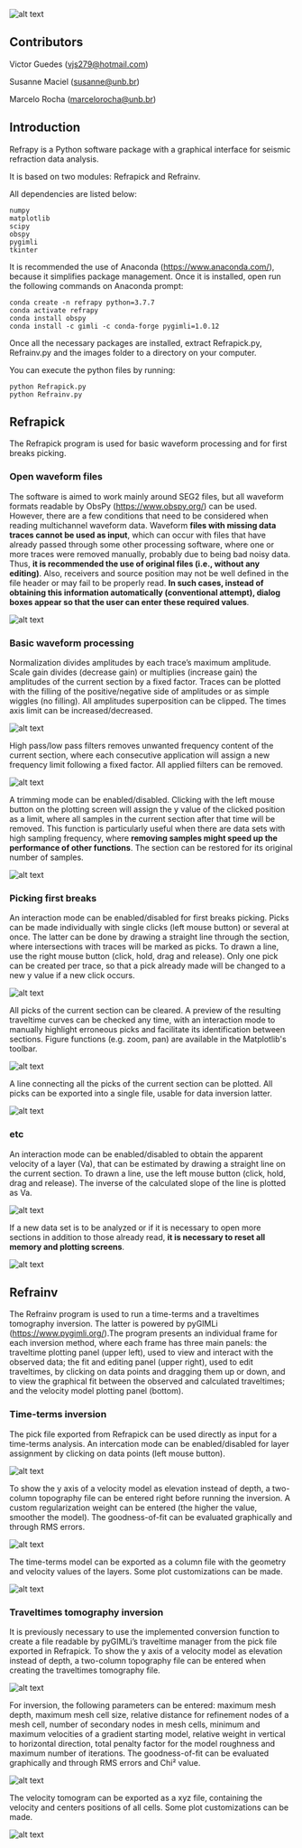 ![alt text](https://github.com/viictorjs/Refrapy/blob/master/refrapy_logo.png)
   
## Contributors

Victor Guedes (vjs279@hotmail.com)

Susanne Maciel (susanne@unb.br)

Marcelo Rocha (marcelorocha@unb.br)

## Introduction

Refrapy is a Python software package with a graphical interface for seismic refraction data analysis. 

It is based on two modules: Refrapick and Refrainv.

All dependencies are listed below:
   ```
   numpy
   matplotlib
   scipy
   obspy
   pygimli
   tkinter
   ```

It is recommended the use of Anaconda (https://www.anaconda.com/), because it simplifies package management.
Once it is installed, open run the following commands on Anaconda prompt:

   ```
   conda create -n refrapy python=3.7.7
   conda activate refrapy
   conda install obspy
   conda install -c gimli -c conda-forge pygimli=1.0.12
   ```
    
Once all the necessary packages are installed, extract Refrapick.py, Refrainv.py and the images folder to a directory on your computer. 

You can execute the python files by running:

   ```
   python Refrapick.py
   python Refrainv.py
   ```

## Refrapick

The Refrapick program is used for basic waveform processing and for first breaks picking.

### Open waveform files

The software is aimed to work mainly around SEG2 files, but all waveform formats readable by ObsPy (https://www.obspy.org/) can be used. However, there are a few conditions that need to be considered when reading multichannel waveform data. Waveform **files with missing data traces cannot be used as input**, which can occur with files that have already passed through some other processing software, where one or more traces were removed manually, probably due to being bad noisy data. Thus, **it is recommended the use of original files (i.e., without any editing)**. Also, receivers and source position may not be well defined in the file header or may fail to be properly read. **In such cases, instead of obtaining this information automatically (conventional attempt), dialog boxes appear so that the user can enter these required values**.

![alt text](https://github.com/viictorjs/Refrapy/blob/master/gifs/open_waveform.gif)

### Basic waveform processing

Normalization divides amplitudes by each trace’s maximum amplitude. Scale gain divides (decrease gain) or multiplies (increase gain) the amplitudes of the current section by a fixed factor. Traces can be plotted with the filling of the positive/negative side of amplitudes or as simple wiggles (no filling). All amplitudes superposition can be clipped. The times axis limit can be increased/decreased. 

![alt text](https://github.com/viictorjs/Refrapy/blob/master/gifs/norm_gain_fill.gif)

High pass/low pass filters removes unwanted frequency content of the current section, where each consecutive application will assign a new frequency limit following a fixed factor. All applied filters can be removed.

![alt text](https://github.com/viictorjs/Refrapy/blob/master/gifs/filters.gif)

A trimming mode can be enabled/disabled. Clicking with the left mouse button on the plotting screen will assign the y value of the clicked position as a limit, where all samples in the current section after that time will be removed. This function is particularly useful when there are data sets with high sampling frequency, where **removing samples might speed up the performance of other functions**. The section can be restored for its original number of samples.

![alt text](https://github.com/viictorjs/Refrapy/blob/master/gifs/trim_samples.gif)

### Picking first breaks

An interaction mode can be enabled/disabled for first breaks picking. Picks can be made individually with single clicks (left mouse button) or several at once. The latter can be done by drawing a straight line through the section, where intersections with traces will be marked as picks. To drawn a line, use the right mouse button (click, hold, drag and release). Only one pick can be created per trace, so that a pick already made will be changed to a new y value if a new click occurs. 

![alt text](https://github.com/viictorjs/Refrapy/blob/master/gifs/pick.gif)

All picks of the current section can be cleared. A preview of the resulting traveltime curves can be checked any time, with an interaction mode to manually highlight erroneous picks and facilitate its identification between sections. Figure functions (e.g. zoom, pan) are available in the Matplotlib's toolbar.

![alt text](https://github.com/viictorjs/Refrapy/blob/master/gifs/pick2.gif)

A line connecting all the picks of the current section can be plotted. All picks can be exported into a single file, usable for data inversion latter.

![alt text](https://github.com/viictorjs/Refrapy/blob/master/gifs/pick3.gif)

### etc

An interaction mode can be enabled/disabled to obtain the apparent velocity of a layer (Va), that can be estimated by drawing a straight line on the current section. To drawn a line, use the left mouse button (click, hold, drag and release). The inverse of the calculated slope of the line is plotted as Va.

![alt text](https://github.com/viictorjs/Refrapy/blob/master/gifs/apparent_velocity.gif)

If a new data set is to be analyzed or if it is necessary to open more sections in addition to those already read, **it is necessary to reset all memory and plotting screens**.

![alt text](https://github.com/viictorjs/Refrapy/blob/master/gifs/reset.gif)

## Refrainv

The Refrainv program is used to run a time-terms and a traveltimes tomography inversion. The latter is powered by pyGIMLi (https://www.pygimli.org/).The program presents an individual frame for each inversion method, where each frame has three main panels: the traveltime plotting panel (upper left), used to view and interact with the observed data; the fit and editing panel (upper right), used to edit traveltimes, by clicking on data points and dragging them up or down, and to view the graphical fit between the observed and calculated traveltimes; and the velocity model plotting panel (bottom). 

### Time-terms inversion

The pick file exported from Refrapick can be used directly as input for a time-terms analysis. An intercation mode can be enabled/disabled for layer assignment by clicking on data points (left mouse button).

![alt text](https://github.com/viictorjs/Refrapy/blob/master/gifs/timeterms_inv1.gif)

To show the y axis of a velocity model as elevation instead of depth, a two-column topography file can be entered right before running the inversion. A custom regularization weight can be entered (the higher the value, smoother the model). The goodness-of-fit can be evaluated graphically and through RMS errors.

![alt text](https://github.com/viictorjs/Refrapy/blob/master/gifs/timeterms_inv2.gif)

 The time-terms model can be exported as a column file with the geometry and velocity values of the layers. Some plot customizations can be made.

![alt text](https://github.com/viictorjs/Refrapy/blob/master/gifs/timeterms_inv3.gif)

### Traveltimes tomography inversion

It is previously necessary to use the implemented conversion function to create a file readable by pyGIMLi’s traveltime manager from the pick file exported in Refrapick. To show the y axis of a velocity model as elevation instead of depth, a two-column topography file can be entered when creating the traveltimes tomography file.

![alt text](https://github.com/viictorjs/Refrapy/blob/master/gifs/tomography_inv1.gif)

For inversion, the following parameters can be entered: maximum mesh depth, maximum mesh cell size, relative distance for refinement nodes of a mesh cell, number of secondary nodes in mesh cells, minimum and maximum velocities of a gradient starting model, relative weight in vertical to horizontal direction, total penalty factor for the model roughness and maximum number of iterations. The goodness-of-fit can be evaluated graphically and through RMS errors and Chi² value.

![alt text](https://github.com/viictorjs/Refrapy/blob/master/gifs/tomography_inv2.gif)

The velocity tomogram can be exported as a xyz file, containing the velocity and centers positions of all cells. Some plot customizations can be made.

![alt text](https://github.com/viictorjs/Refrapy/blob/master/gifs/tomography_inv3.gif)

